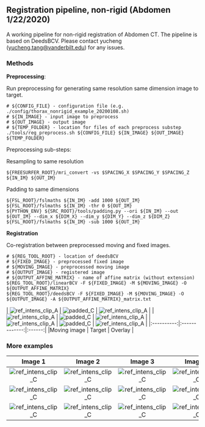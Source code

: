 ## Registration pipeline, non-rigid (Abdomen 1/22/2020)

A working pipeline for non-rigid registration of Abdomen CT. The pipeline is based on DeedsBCV.
Please contact yucheng (yucheng.tang@vanderbilt.edu) for any issues.

### Methods

**Preprocessing**:

Run preprocessing for generating same resolution same dimension image to target.

    # ${CONFIG_FILE} - configuration file (e.g. ./config/thorax_nonrigid_example_20200108.sh)
    # ${IN_IMAGE} - input image to preprocess
    # ${OUT_IMAGE} - output image
    # ${TEMP_FOLDER} - location for files of each preprocess substep  
    ./tools/reg_preprocess.sh ${CONFIG_FILE} ${IN_IMAGE} ${OUT_IMAGE} ${TEMP_FOLDER}
    
Preprocessing sub-steps:

Resampling to same resolution

    ${FREESURFER_ROOT}/mri_convert -vs $SPACING_X $SPACING_Y $SPACING_Z ${IN_IM} ${OUT_IM}
    
Padding to same dimensions

    ${FSL_ROOT}/fslmaths ${IN_IM} -add 1000 ${OUT_IM}
    ${FSL_ROOT}/fslmaths ${IN_IM} -thr 0 ${OUT_IM}
    ${PYTHON_ENV} ${SRC_ROOT}/tools/padding.py --ori ${IN_IM} --out ${OUT_IM} --dim_x ${DIM_X} --dim_y ${DIM_Y} --dim_z ${DIM_Z}
    ${FSL_ROOT}/fslmaths ${IN_IM} -sub 1000 ${OUT_IM}
    
**Registration**

Co-registration between preprocessed moving and fixed images.

    # ${REG_TOOL_ROOT} - location of deedsBCV
    # ${FIXED_IMAGE} - preprocessed fixed image
    # ${MOVING_IMAGE} - preprocessed moving image
    # ${OUTPUT_IMAGE} - registered image
    # ${OUTPUT_AFFINE_MATRIX} - name of affine matrix (without extension)
    ${REG_TOOL_ROOT}/linearBCV -F ${FIXED_IMAGE} -M ${MOVING_IMAGE} -O ${OUTPUT_AFFINE_MATRIX}
    ${REG_TOOL_ROOT}/deedsBCV -F ${FIXED_IMAGE} -M ${MOVING_IMAGE} -O ${OUTPUT_IMAGE} -A ${OUTPUT_AFFINE_MATRIX}_matrix.txt

| ![ref_intens_clip_A](./figs_Ab/moving_demo1.png) |  ![padded_C](./figs_Ab/target_demo1.png) | ![ref_intens_clip_A](./figs_Ab/overlay_demo1.png) |
| ![ref_intens_clip_A](./figs_Ab/moving_demo11.png) |  ![padded_C](./figs_Ab/target_demo11.png) | ![ref_intens_clip_A](./figs_Ab/overlay_demo11.png) |
| ![ref_intens_clip_A](./figs_Ab/moving_demo111.png) |  ![padded_C](./figs_Ab/target_demo111.png) | ![ref_intens_clip_A](./figs_Ab/overlay_demo111.png) |
|:----------:|:-------------:|:------:|
|Moving image | Target | Overlay |

### More examples
|Image 1| Image 2 | Image 3 | Image 4 | Image 5 | Reference | 
|:---:|:---:|:---:|:---:|:---:|:---:|
|![ref_intens_clip_C](./figs_Ab/moving_1.png)| ![ref_intens_clip_C](./figs_Ab/moving_2.png) | ![ref_intens_clip_C](./figs_Ab/moving_3.png) | ![ref_intens_clip_C](./figs_Ab/moving_4.png) | ![ref_intens_clip_C](./figs_Ab/moving_5.png) |  ![ref_intens_clip_C](./figs_Ab/target_1.png)  |
|![ref_intens_clip_C](./figs_Ab/moving_11.png)| ![ref_intens_clip_C](./figs_Ab/moving_22.png) | ![ref_intens_clip_C](./figs_Ab/moving_33.png) | ![ref_intens_clip_C](./figs_Ab/moving_44.png) | ![ref_intens_clip_C](./figs_Ab/moving_55.png) | ![ref_intens_clip_C](./figs_Ab/target_11.png) |
|![ref_intens_clip_C](./figs_Ab/moving_111.png)| ![ref_intens_clip_C](./figs_Ab/moving_222.png) | ![ref_intens_clip_C](./figs_Ab/moving_333.png) | ![ref_intens_clip_C](./figs_Ab/moving_444.png) | ![ref_intens_clip_C](./figs_Ab/moving_555.png) | ![ref_intens_clip_C](./figs_Ab/target_111.png) |


